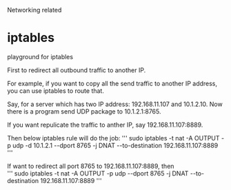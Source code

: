 Networking related

# iptables
playground for iptables

First to redirect all outbound traffic to another IP.

For example, if you want to copy all the send traffic to another IP address, you can use iptables to route that.

Say, for a server which has two IP address: 192.168.11.107 and 10.1.2.10. Now there is a program send UDP package to 10.1.2.1:8765.

If you want repulicate the traffic to anther IP, say 192.168.11.107:8889.

Then below iptables rule will do the job:
'''
sudo iptables -t nat -A OUTPUT -p udp -d 10.1.2.1 --dport 8765 -j DNAT --to-destination 192.168.11.107:8889
'''


If want to redirect all port 8765 to 192.168.11.107:8889, then \
'''
sudo iptables -t nat -A OUTPUT -p udp  --dport 8765 -j DNAT --to-destination 192.168.11.107:8889
'''
